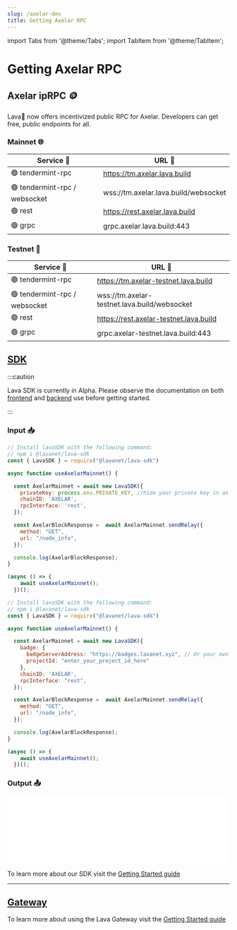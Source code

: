 ```yaml
---
slug: /axelar-dev
title: Getting Axelar RPC
---
```


import Tabs from '@theme/Tabs';
import TabItem from '@theme/TabItem';

# Getting Axelar RPC

## Axelar ipRPC 🪙
Lava🌋 now offers incentivized public RPC for Axelar. Developers can get free, public endpoints for all.

### Mainnet 🌐

| Service 🔌          | URL 🔗                                 |
|---------------------|----------------------------------------|
| 🟢 tendermint-rpc    | https://tm.axelar.lava.build            |
| 🟢 tendermint-rpc / websocket | wss://tm.axelar.lava.build/websocket |
| 🟢 rest              | https://rest.axelar.lava.build         |
| 🟢 grpc              | grpc.axelar.lava.build:443             |

### Testnet 🧪

| Service 🔌                  | URL 🔗                                    |
|-----------------------------|-------------------------------------------|
| 🟢 tendermint-rpc            | https://tm.axelar-testnet.lava.build       |
| 🟢 tendermint-rpc / websocket | wss://tm.axelar-testnet.lava.build/websocket |
| 🟢 rest                      | https://rest.axelar-testnet.lava.build     |
| 🟢 grpc                      | grpc.axelar-testnet.lava.build:443        |


## [SDK](https://github.com/lavanet/lava-sdk)

:::caution 

Lava SDK is currently in Alpha. Please observe the documentation on both [frontend](https://docs.lavanet.xyz/sdk-frontend?utm_source=getting-axelar-rpc&utm_medium=docs&utm_campaign=docs-to-docs) and [backend](https://docs.lavanet.xyz/sdk-backend?utm_source=getting-axelar-rpc&utm_medium=docs&utm_campaign=docs-to-docs) use before getting started.

:::

### Input 📥


<Tabs>
<TabItem value="backend" label="BackEnd">

```jsx
// Install lavaSDK with the following command:
// npm i @lavanet/lava-sdk
const { LavaSDK } = require("@lavanet/lava-sdk")

async function useAxelarMainnet() {

  const AxelarMainnet = await new LavaSDK({
    privateKey: process.env.PRIVATE_KEY, //hide your private key in an environmental variable
    chainID: 'AXELAR',
    rpcInterface: 'rest',
  });

  const AxelarBlockResponse =  await AxelarMainnet.sendRelay({
    method: "GET",
    url: "/node_info",
  });

  console.log(AxelarBlockResponse);
}

(async () => {
    await useAxelarMainnet();
  })();
```

</TabItem>

<TabItem value="frontend" label="FrontEnd">

```jsx
// Install lavaSDK with the following command:
// npm i @lavanet/lava-sdk
const { LavaSDK } = require("@lavanet/lava-sdk")

async function useAxelarMainnet() {

  const AxelarMainnet = await new LavaSDK({
    badge: {
      badgeServerAddress: "https://badges.lavanet.xyz", // Or your own Badge-Server URL 
      projectId: "enter_your_project_id_here" 
    },
    chainID: 'AXELAR',
    rpcInterface: "rest",
  });

  const AxelarBlockResponse =  await AxelarMainnet.sendRelay({
    method: "GET",
    url: "/node_info",
  });

  console.log(AxelarBlockResponse);
}

(async () => {
    await useAxelarMainnet();
  })();
```

</TabItem>
</Tabs>

### Output 📤

<iframe width="100%" src="/img/chains/axelar_call.webm" frameborder="0" allow="autoplay; encrypted-media; gyroscope; picture-in-picture" allowfullscreen></iframe>

To learn more about our SDK visit the [Getting Started guide](https://docs.lavanet.xyz/sdk-getting-started?utm_source=getting-axelar-rpc&utm_medium=docs&utm_campaign=docs-to-docs)

<hr />

## [Gateway](https://gateway.lavanet.xyz/?utm_source=axelar-dev&utm_medium=docs&utm_campaign=docs-to-gateway)

To learn more about using the Lava Gateway visit the [Getting Started guide](https://docs.lavanet.xyz/gateway-getting-started?utm_source=axelar-dev&utm_medium=docs&utm_campaign=docs-to-docs)

